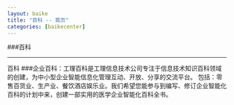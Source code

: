 ```yaml
---
layout: baike
title: "百科 -- 首页"
categories: [baikecenter]
---
```

###百科
<hr/>
百科
###企业百科：工理百科是工理信息技术公司专注于信息技术知识百科领域的创建，为中小型企业智能信息化管理互动、开放、分享的交流平台。
包括：零售百货业、生产业、餐饮酒店娱乐业。我们希望您能参与到编写、修订企业智能化百科的计划中来，创建一部实用的医学企业智能化百科全书。